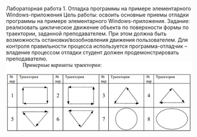 Лабораторная работа 1. Отладка программы на примере элементарного 
Windows-приложения
Цель работы: освоить основные приемы отладки программы на 
примере элементарного Windows-приложения.
Задание: реализовать циклическое движение объекта по поверхности 
формы по траектории, заданной преподавателем. При этом должна быть 
возможность остановки/возобновления движения пользователем. Для 
контроля правильности процесса используется программа-отладчик –
владение процессом отладки студент должен продемонстрировать 
преподавателю.
![Варианты](./variants.jpg)